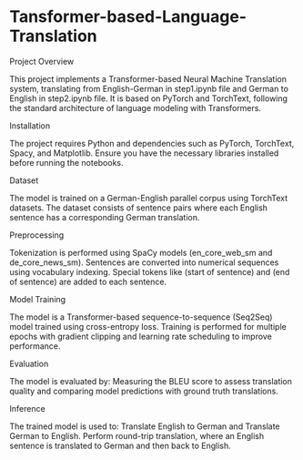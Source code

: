# Tansformer-based-Language-Translation

Project Overview

This project implements a Transformer-based Neural Machine Translation system, translating from English-German in step1.ipynb file and German to English in step2.ipynb file. It is based on PyTorch and TorchText, following the standard architecture of language modeling with Transformers.

Installation

The project requires Python and dependencies such as PyTorch, TorchText, Spacy, and Matplotlib. Ensure you have the necessary libraries installed before running the notebooks.

Dataset

The model is trained on a German-English parallel corpus using TorchText datasets. The dataset consists of sentence pairs where each English sentence has a corresponding German translation.

Preprocessing

Tokenization is performed using SpaCy models (en_core_web_sm and de_core_news_sm).
Sentences are converted into numerical sequences using vocabulary indexing.
Special tokens like <sos> (start of sentence) and <eos> (end of sentence) are added to each sentence.

Model Training

The model is a Transformer-based sequence-to-sequence (Seq2Seq) model trained using cross-entropy loss. Training is performed for multiple epochs with gradient clipping and learning rate scheduling to improve performance.

Evaluation

The model is evaluated by: Measuring the BLEU score to assess translation quality and comparing model predictions with ground truth translations.

Inference

The trained model is used to: Translate English to German and Translate German to English.
Perform round-trip translation, where an English sentence is translated to German and then back to English.
